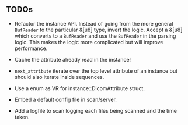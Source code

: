 ## TODOs

- Refactor the instance API. Instead of going from the more general `BufReader`
  to the particular &[u8] type, invert the logic. Accept a &[u8] which converts
  to a `BufReader` and use the `BufReader` in the parsing logic. This makes the
  logic more complicated but will improve performance.

- Cache the attribute already read in the instance!

- `next_attribute` iterate over the top level attribute of an instance but
  should also iterate inside sequences.

- Use a enum as VR for instance::DicomAttribute struct.

- Embed a default config file in scan/server.

- Add a logfile to scan logging each files being scanned and the time taken.